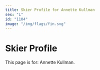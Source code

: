 ```yaml
---
title: Skier Profile for Annette Kullman
sex: "L"
id: "1104"
image: "/img/flags/fin.svg" 
---
```


# Skier Profile

This page is for: Annette Kullman.
    